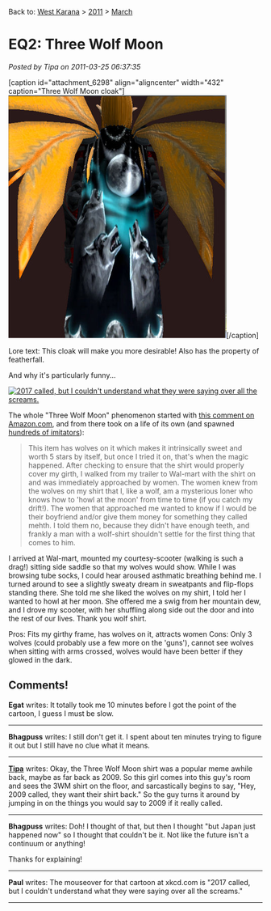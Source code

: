 Back to: [West Karana](/posts/westkarana.md) > [2011](/posts/2011/westkarana.md) > [March](./westkarana.md)
# EQ2: Three Wolf Moon

*Posted by Tipa on 2011-03-25 06:37:35*

[caption id="attachment\_6298" align="aligncenter" width="432" caption="Three Wolf Moon cloak"][![](../../../uploads/2011/03/EverQuest2-2011-03-25-07-16-23-57.jpg "Three Wolf Moon cloak")](../../../uploads/2011/03/EverQuest2-2011-03-25-07-16-23-57.jpg)[/caption]

Lore text: This cloak will make you more desirable! Also has the property of featherfall. 

And why it's particularly funny...

[![2017 called, but I couldn't understand what they were saying over all the screams.](http://imgs.xkcd.com/comics/2009_called.png "2017 called, but I couldn't understand what they were saying over all the screams.")](http://xkcd.com/875/)

The whole "Three Wolf Moon" phenomenon started with [this comment on Amazon.com](http://www.amazon.com/review/R2XKMDXZHQ26YX/ref=cm_cr_dp_perm?ie=UTF8&ASIN=B002HJ377A&nodeID=1036592&tag=&linkCode=), and from there took on a life of its own (and spawned [hundreds of imitators](http://www.threadless.com/submission/222011/Three_Keyboard_Cat_Moon)):


> This item has wolves on it which makes it intrinsically sweet and worth 5 stars by itself, but once I tried it on, that's when the magic happened. After checking to ensure that the shirt would properly cover my girth, I walked from my trailer to Wal-mart with the shirt on and was immediately approached by women. The women knew from the wolves on my shirt that I, like a wolf, am a mysterious loner who knows how to 'howl at the moon' from time to time (if you catch my drift!). The women that approached me wanted to know if I would be their boyfriend and/or give them money for something they called mehth. I told them no, because they didn't have enough teeth, and frankly a man with a wolf-shirt shouldn't settle for the first thing that comes to him. 

I arrived at Wal-mart, mounted my courtesy-scooter (walking is such a drag!) sitting side saddle so that my wolves would show. While I was browsing tube socks, I could hear aroused asthmatic breathing behind me. I turned around to see a slightly sweaty dream in sweatpants and flip-flops standing there. She told me she liked the wolves on my shirt, I told her I wanted to howl at her moon. She offered me a swig from her mountain dew, and I drove my scooter, with her shuffling along side out the door and into the rest of our lives. Thank you wolf shirt. 

Pros: Fits my girthy frame, has wolves on it, attracts women 
Cons: Only 3 wolves (could probably use a few more on the 'guns'), cannot see wolves when sitting with arms crossed, wolves would have been better if they glowed in the dark.




## Comments!

**Egat** writes: It totally took me 10 minutes before I got the point of the cartoon, I guess I must be slow.

---

**Bhagpuss** writes: I still don't get it. I spent about ten minutes trying to figure it out but I still have no clue what it means.

---

**[Tipa](https://chasingdings.com)** writes: Okay, the Three Wolf Moon shirt was a popular meme awhile back, maybe as far back as 2009. So this girl comes into this guy's room and sees the 3WM shirt on the floor, and sarcastically begins to say, "Hey, 2009 called, they want their shirt back." So the guy turns it around by jumping in on the things you would say to 2009 if it really called.

---

**Bhagpuss** writes: Doh! I thought of that, but then I thought "but Japan just happened now" so I thought that couldn't be it. Not like the future isn't a continuum or anything! 

Thanks for explaining!

---

**Paul** writes: The mouseover for that cartoon at xkcd.com is "2017 called, but I couldn't understand what they were saying over all the screams."

---

